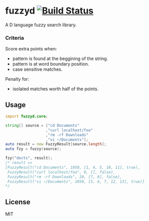 # fuzzyd [![Build Status](https://travis-ci.org/fbeline/fuzzyd.svg?branch=master)](https://travis-ci.org/fbeline/fuzzyd)

A D language fuzzy search library.

### Criteria

Score extra points when:

- pattern is found at the beggining of the string.
- pattern is at word boundary position.
- case sensitive matches.

Penalty for:

- isolated matches worth half of the points.

## Usage

```d
import fuzzyd.core;

string[] source = ["cd Documents"
                  ,"curl localhost/foo"
                  ,"rm -rf Downloads"
                  ,"vi ~/Documents"];
auto result = new FuzzyResult[source.length];
auto fzy = fuzzy(source);

fzy("docts", result);
/* result =>
[FuzzyResult("cd Documents", 1050, [1, 4, 5, 10, 11], true),
 FuzzyResult("curl localhost/foo", 0, [], false),
 FuzzyResult("rm -rf Downloads", 20, [7, 8], false),
 FuzzyResult("vi ~/Documents", 1050, [5, 6, 7, 12, 13], true)]
*/
```

## License

MIT
